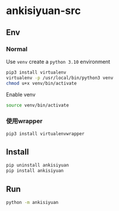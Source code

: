 # ankisiyuan-src

## Env

### Normal

Use `venv` create a `python 3.10` environment

```bash
pip3 install virtualenv
virtualenv -p /usr/local/bin/python3 venv
chmod u+x venv/bin/activate
```

Enable venv

```bash
source venv/bin/activate
```

### 使用wrapper

```bash
pip3 install virtualenvwrapper
```

## Install
```bash
pip uninstall ankisiyuan
pip install ankisiyuan
```

## Run

```bash
python -m ankisiyuan
```